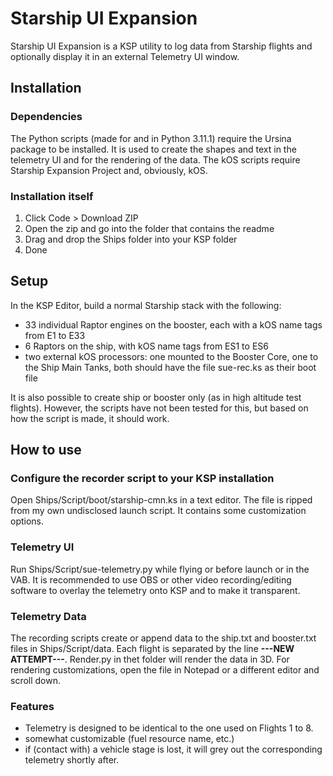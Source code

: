 # Starship UI Expansion

Starship UI Expansion is a KSP utility to log data from Starship flights and optionally display it in an external Telemetry UI window.

## Installation

### Dependencies

The Python scripts (made for and in Python 3.11.1) require the Ursina package to be installed. It is used to create the shapes and text in the telemetry UI and for the rendering of the data.
The kOS scripts require Starship Expansion Project and, obviously, kOS.

### Installation itself

1. Click Code > Download ZIP
2. Open the zip and go into the folder that contains the readme
3. Drag and drop the Ships folder into your KSP folder
4. Done

## Setup

In the KSP Editor, build a normal Starship stack with the following:

- 33 individual Raptor engines on the booster, each with a kOS name tags from E1 to E33
- 6 Raptors on the ship, with kOS name tags from ES1 to ES6
- two external kOS processors: one mounted to the Booster Core, one to the Ship Main Tanks, both should have the file sue-rec.ks as their boot file

It is also possible to create ship or booster only (as in high altitude test flights). However, the scripts have not been tested for this, but based on how the script is made, it should work.

## How to use

### Configure the recorder script to your KSP installation

Open Ships/Script/boot/starship-cmn.ks in a text editor. The file is ripped from my own undisclosed launch script. It contains some customization options.

### Telemetry UI

Run Ships/Script/sue-telemetry.py while flying or before launch or in the VAB.
It is recommended to use OBS or other video recording/editing software to overlay the telemetry onto KSP and to make it transparent.

### Telemetry Data

The recording scripts create or append data to the ship.txt and booster.txt files in Ships/Script/data. Each flight is separated by the line **---NEW ATTEMPT---**.
Render.py in thet folder will render the data in 3D. For rendering customizations, open the file in Notepad or a different editor and scroll down.

### Features

- Telemetry is designed to be identical to the one used on Flights 1 to 8.
- somewhat customizable (fuel resource name, etc.)
- if (contact with) a vehicle stage is lost, it will grey out the corresponding telemetry shortly after.





